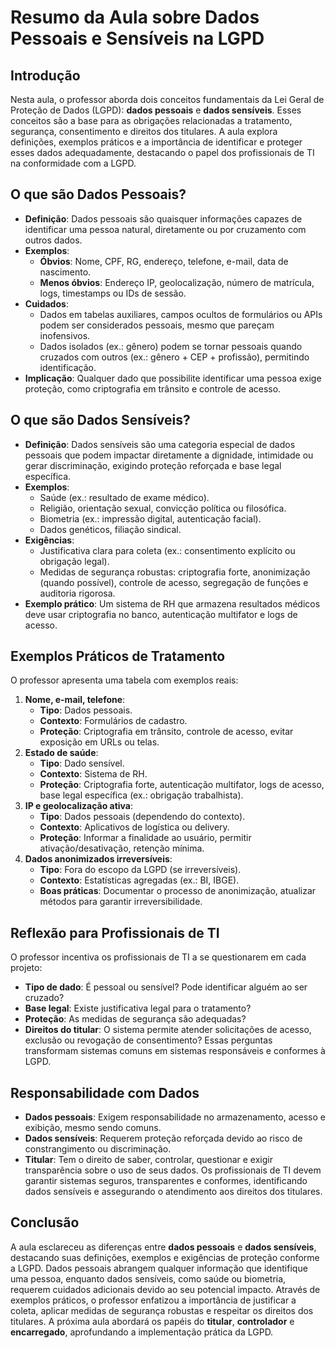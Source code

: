 # Resumo da Aula sobre Dados Pessoais e Sensíveis na LGPD

## Introdução
Nesta aula, o professor aborda dois conceitos fundamentais da Lei Geral de Proteção de Dados (LGPD): **dados pessoais** e **dados sensíveis**. Esses conceitos são a base para as obrigações relacionadas a tratamento, segurança, consentimento e direitos dos titulares. A aula explora definições, exemplos práticos e a importância de identificar e proteger esses dados adequadamente, destacando o papel dos profissionais de TI na conformidade com a LGPD.

## O que são Dados Pessoais?
- **Definição**: Dados pessoais são quaisquer informações capazes de identificar uma pessoa natural, diretamente ou por cruzamento com outros dados.
- **Exemplos**:
  - **Óbvios**: Nome, CPF, RG, endereço, telefone, e-mail, data de nascimento.
  - **Menos óbvios**: Endereço IP, geolocalização, número de matrícula, logs, timestamps ou IDs de sessão.
- **Cuidados**:
  - Dados em tabelas auxiliares, campos ocultos de formulários ou APIs podem ser considerados pessoais, mesmo que pareçam inofensivos.
  - Dados isolados (ex.: gênero) podem se tornar pessoais quando cruzados com outros (ex.: gênero + CEP + profissão), permitindo identificação.
- **Implicação**: Qualquer dado que possibilite identificar uma pessoa exige proteção, como criptografia em trânsito e controle de acesso.

## O que são Dados Sensíveis?
- **Definição**: Dados sensíveis são uma categoria especial de dados pessoais que podem impactar diretamente a dignidade, intimidade ou gerar discriminação, exigindo proteção reforçada e base legal específica.
- **Exemplos**:
  - Saúde (ex.: resultado de exame médico).
  - Religião, orientação sexual, convicção política ou filosófica.
  - Biometria (ex.: impressão digital, autenticação facial).
  - Dados genéticos, filiação sindical.
- **Exigências**:
  - Justificativa clara para coleta (ex.: consentimento explícito ou obrigação legal).
  - Medidas de segurança robustas: criptografia forte, anonimização (quando possível), controle de acesso, segregação de funções e auditoria rigorosa.
- **Exemplo prático**: Um sistema de RH que armazena resultados médicos deve usar criptografia no banco, autenticação multifator e logs de acesso.

## Exemplos Práticos de Tratamento
O professor apresenta uma tabela com exemplos reais:
1. **Nome, e-mail, telefone**:
   - **Tipo**: Dados pessoais.
   - **Contexto**: Formulários de cadastro.
   - **Proteção**: Criptografia em trânsito, controle de acesso, evitar exposição em URLs ou telas.
2. **Estado de saúde**:
   - **Tipo**: Dado sensível.
   - **Contexto**: Sistema de RH.
   - **Proteção**: Criptografia forte, autenticação multifator, logs de acesso, base legal específica (ex.: obrigação trabalhista).
3. **IP e geolocalização ativa**:
   - **Tipo**: Dados pessoais (dependendo do contexto).
   - **Contexto**: Aplicativos de logística ou delivery.
   - **Proteção**: Informar a finalidade ao usuário, permitir ativação/desativação, retenção mínima.
4. **Dados anonimizados irreversíveis**:
   - **Tipo**: Fora do escopo da LGPD (se irreversíveis).
   - **Contexto**: Estatísticas agregadas (ex.: BI, IBGE).
   - **Boas práticas**: Documentar o processo de anonimização, atualizar métodos para garantir irreversibilidade.

## Reflexão para Profissionais de TI
O professor incentiva os profissionais de TI a se questionarem em cada projeto:
- **Tipo de dado**: É pessoal ou sensível? Pode identificar alguém ao ser cruzado?
- **Base legal**: Existe justificativa legal para o tratamento?
- **Proteção**: As medidas de segurança são adequadas?
- **Direitos do titular**: O sistema permite atender solicitações de acesso, exclusão ou revogação de consentimento?
Essas perguntas transformam sistemas comuns em sistemas responsáveis e conformes à LGPD.

## Responsabilidade com Dados
- **Dados pessoais**: Exigem responsabilidade no armazenamento, acesso e exibição, mesmo sendo comuns.
- **Dados sensíveis**: Requerem proteção reforçada devido ao risco de constrangimento ou discriminação.
- **Titular**: Tem o direito de saber, controlar, questionar e exigir transparência sobre o uso de seus dados.
Os profissionais de TI devem garantir sistemas seguros, transparentes e conformes, identificando dados sensíveis e assegurando o atendimento aos direitos dos titulares.

## Conclusão
A aula esclareceu as diferenças entre **dados pessoais** e **dados sensíveis**, destacando suas definições, exemplos e exigências de proteção conforme a LGPD. Dados pessoais abrangem qualquer informação que identifique uma pessoa, enquanto dados sensíveis, como saúde ou biometria, requerem cuidados adicionais devido ao seu potencial impacto. Através de exemplos práticos, o professor enfatizou a importância de justificar a coleta, aplicar medidas de segurança robustas e respeitar os direitos dos titulares. A próxima aula abordará os papéis do **titular**, **controlador** e **encarregado**, aprofundando a implementação prática da LGPD.